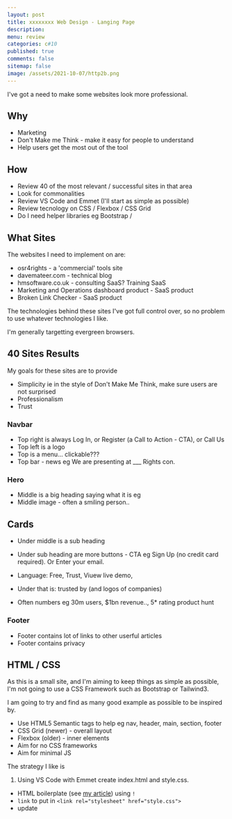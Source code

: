 ```yaml
---
layout: post
title: xxxxxxxx Web Design - Langing Page
description: 
menu: review
categories: c#10 
published: true 
comments: false     
sitemap: false
image: /assets/2021-10-07/http2b.png
---
```


<!-- ## Introduction. -->

<!-- [![alt text](/assets/2021-08-04/local.jpg "local")](/assets/2021-08-04/local.jpg) -->
<!-- [![alt text](/assets/2021-10-22/email-cover.jpg "email"){:width="800px"}](/assets/2021-10-22/email-cover.jpg) -->
<!-- [![alt text](/assets/2021-10-22/email-cover.jpg "Thanks to Solen Feyissa on unsplash - https://unsplash.com/@solenfeyissa")](https://unsplash.com/@solenfeyissa) -->

I've got a need to make some websites look more professional.

## Why

- Marketing
- Don't Make me Think - make it easy for people to understand
- Help users get the most out of the tool

## How

- Review 40 of the most relevant / successful sites in that area
- Look for commonalities
- Review VS Code and Emmet (I'll start as simple as possible)
- Review tecnology on CSS / Flexbox / CSS Grid
- Do I need helper libraries eg Bootstrap / 

## What Sites

The websites I need to implement on are:

- osr4rights - a 'commercial' tools site
- davemateer.com - technical blog
- hmsoftware.co.uk - consulting SaaS? Training SaaS
- Marketing and Operations dashboard product - SaaS product
- Broken Link Checker - SaaS product

The technologies behind these sites I've got full control over, so no problem to use whatever technologies I like.

I'm generally targetting evergreen browsers.

## 40 Sites Results

My goals for these sites are to provide

- Simplicity ie in the style of Don't Make Me Think, make sure users are not surprised 
- Professionalism
- Trust

### Navbar

- Top right is always Log In, or Register (a Call to Action - CTA), or Call Us
- Top left is a logo
- Top is a menu... clickable???
- Top bar - news eg We are presenting at ___ Rights con.

### Hero

- Middle is a big heading saying what it is eg 
- Middle image - often a smiling person..

## Cards

- Under middle is a sub heading 
- Under sub heading are more buttons - CTA eg Sign Up (no credit card required). Or Enter your email.
- Language: Free, Trust, Viuew live demo,


- Under that is: trusted by (and logos of companies)
- Often numbers eg 30m users, $1bn revenue.., 5* rating product hunt

### Footer

- Footer contains lot of links to other userful articles
- Footer contains privacy

## HTML / CSS

As this is a small site, and I'm aiming to keep things as simple as possible, I'm not going to use a CSS Framework such as Bootstrap or Tailwind3.

I am going to try and find as many good example as possible to be inspired by.

- Use HTML5 Semantic tags to help eg nav, header, main, section, footer
- CSS Grid (newer) - overall layout
- Flexbox (older) - inner elements
- Aim for no CSS frameworks
- Aim for minimal JS

The strategy I like is 

1. Using VS Code with Emmet create index.html and style.css. 

- HTML boilerplate (see [my article](/2021/10/20/vs-code-abbreviations-with-emmet)) using `!`
- `link` to put in `<link rel="stylesheet" href="style.css">`
- update <title>
- `.flex-container` Emmet to generate class
- `.item*3{Item $}` Generate

```html
<!DOCTYPE html>
<html lang="en">

<head>
  <meta charset="UTF-8">
  <meta http-equiv="X-UA-Compatible" content="IE=edge">
  <meta name="viewport" content="width=device-width, initial-scale=1.0">
  <link rel="stylesheet" href="style.css">
  <title>Flexbox Crash Course</title>
</head>

<body>
  <div class="flex-container">
    <div class="item">Item 1</div>
    <div class="item">Item 2</div>
    <div class="item">Item 3</div>
  </div>
</body>

</html>
```
- Shift-Alt-F - format in vscode

- CSS boilerplate

```css
/* universal selector reset */
* {
  box-sizing: border-box;
  margin: 0;
  padding: 0;
}

body {
  font-family: Arial, Helvetica, sans-serif;
}

.flex-container {
  display: flex;
  background-color: #f4f4f4;;
}

/* item class */
.item {
  width: 100px;
  height: 100px;
  background: #254de4;;
  color: #fff;
  /* all around */
  margin: 10px;
}
```

2. Put in HTML content using HTML5 semantic tags


3. Layout starting at the top

- Flex for Navbar
- CSS Grid for overall layout

- pull in fonts from google
- boilerplate reset
- utility css classes

5. Fonts and Icons

box model
spacing


```css
@import url('https://fonts.googleapis.com/css2?family=Poppins:wght@400;700&display=swap');
```

and Icons from Fontawesome

```html
<link rel="stylesheet" href="https://pro.fontawesome.com/releases/v5.10.0/css/all.css" integrity="sha384-AYmEC3Yw5cVb3ZcuHtOA93w35dYTsvhLPVnYs9eStHfGJvOvKxVfELGroGkvsg+p" crossorigin="anonymous" />
```

6. Colours

I'm going for a professional / trust feel, so an Elite Hacker style is not what is needed. Again I'll follow pallets from other successful companies in the same industry so people are not surprised.

## Flex

[Source in cssfun 55]()

Using Flex only, and basing the design on [Flexbox Crash Course 2022 by Traversy Media](https://www.youtube.com/watch?v=3YW65K6LcIA&t=4s)

[![alt text](/assets/2022-01-25/os.jpg "osr")](/assets/2022-01-25/os.jpg)

Design only on Flexbox using

- Google font - Poppins
- Fontawesome icons
- Flex for layout
- CSS menu
- Border radius
- Box shadows
- 2 Media queries


## Flex and CSS Grid

[Source in css-fun 60]()

[Build a Starbucks Landing Page Clone](https://www.youtube.com/watch?v=x_n2FGNsm0o&t=78s)

- Google font - Open Sans
- Custom Properties (variables)
- Boxshadow on navbar which is nice grey line
- Navbar in Flex (right and left aligned)
- Pseudo selectors
- Buttons styled
- Transparency on hover for button

He is building utility classes just like tailwind: eg `<p class="text-md">Hello</p>`

Media Queries

- Font gets smaller when < 960


[![alt text](/assets/2022-01-25/star.jpg "star")](/assets/2022-01-25/star.jpg)

Starbucks clone

[![alt text](/assets/2022-01-25/starm.jpg "starm")](/assets/2022-01-25/starm.jpg)

Hamburger Menu

- All lines in CSS
- Nice transitions

### Grid

```css
.grid-col-2 {
	display: grid;
	/* grid-template-columns: 200px 300px;  */

	/* 2 columns */
	grid-template-columns: 1fr 1fr; 

	/* grid-template-columns: repeat(2, 1fr);  */

  /* space between columns */
	gap: 2rem;
}

```

### Footer is Flex
asdf

## Build OSR4RightsTools in Starbucks and Flex style

Combine all I know so far and build out OSR4RightsTools

### Layout

- Put in correct text eg Menu, Titles, text
- Focus on layout eg naming
- Naming and CSS organisation

- CSS menu do 

get images - png transparent are great

*go to MS tutorial next?
- Put in correct elements eg input

### Style

Look at example sites

- Capitalisation
- Fonts, Colours, Size
- Images make



